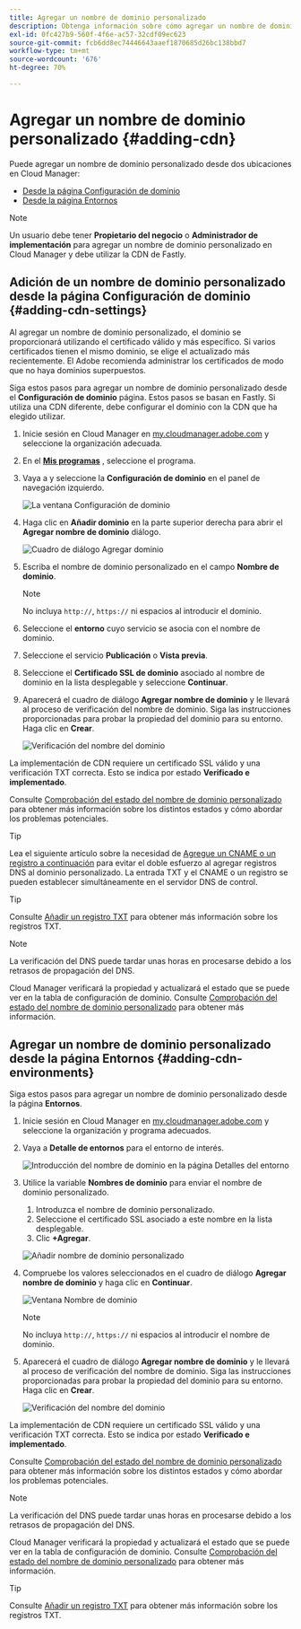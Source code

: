 ```yaml
---
title: Agregar un nombre de dominio personalizado
description: Obtenga información sobre cómo agregar un nombre de dominio personalizado mediante Cloud Manager.
exl-id: 0fc427b9-560f-4f6e-ac57-32cdf09ec623
source-git-commit: fcb6dd8ec74446643aaef1870685d26bc138bbd7
workflow-type: tm+mt
source-wordcount: '676'
ht-degree: 70%

---
```



# Agregar un nombre de dominio personalizado {#adding-cdn}

Puede agregar un nombre de dominio personalizado desde dos ubicaciones en Cloud Manager:

* [Desde la página Configuración de dominio](#adding-cdn-settings)
* [Desde la página Entornos](#adding-cdn-environments)

>[!NOTE]
>
>Un usuario debe tener **Propietario del negocio** o **Administrador de implementación** para agregar un nombre de dominio personalizado en Cloud Manager y debe utilizar la CDN de Fastly.

## Adición de un nombre de dominio personalizado desde la página Configuración de dominio {#adding-cdn-settings}

Al agregar un nombre de dominio personalizado, el dominio se proporcionará utilizando el certificado válido y más específico. Si varios certificados tienen el mismo dominio, se elige el actualizado más recientemente. El Adobe recomienda administrar los certificados de modo que no haya dominios superpuestos.

Siga estos pasos para agregar un nombre de dominio personalizado desde el **Configuración de dominio** página. Estos pasos se basan en Fastly. Si utiliza una CDN diferente, debe configurar el dominio con la CDN que ha elegido utilizar.

1. Inicie sesión en Cloud Manager en [my.cloudmanager.adobe.com](https://my.cloudmanager.adobe.com/) y seleccione la organización adecuada.

1. En el **[Mis programas](/help/implementing/cloud-manager/navigation.md#my-programs)** , seleccione el programa.

1. Vaya a y seleccione la **Configuración de dominio** en el panel de navegación izquierdo.

   ![La ventana Configuración de dominio](/help/implementing/cloud-manager/assets/cdn/cdn-create.png)

1. Haga clic en **Añadir dominio** en la parte superior derecha para abrir el **Agregar nombre de dominio** diálogo.

   ![Cuadro de diálogo Agregar dominio](/help/implementing/cloud-manager/assets/cdn/add-cdn1.png)

1. Escriba el nombre de dominio personalizado en el campo **Nombre de dominio**.

   >[!NOTE]
   >
   >No incluya `http://`, `https://` ni espacios al introducir el dominio.

1. Seleccione el **entorno** cuyo servicio se asocia con el nombre de dominio.

1. Seleccione el servicio **Publicación** o **Vista previa**.

1. Seleccione el **Certificado SSL de dominio** asociado al nombre de dominio en la lista desplegable y seleccione **Continuar**.

1. Aparecerá el cuadro de diálogo **Agregar nombre de dominio** y le llevará al proceso de verificación del nombre de dominio. Siga las instrucciones proporcionadas para probar la propiedad del dominio para su entorno. Haga clic en **Crear**.

   ![Verificación del nombre del dominio](/help/implementing/cloud-manager/assets/cdn/cdn-create6.png)

La implementación de CDN requiere un certificado SSL válido y una verificación TXT correcta. Esto se indica por estado **Verificado e implementado**.

Consulte [Comprobación del estado del nombre de dominio personalizado](/help/implementing/cloud-manager/custom-domain-names/check-domain-name-status.md) para obtener más información sobre los distintos estados y cómo abordar los problemas potenciales.

>[!TIP]
>
>Lea el siguiente artículo sobre la necesidad de [Agregue un CNAME o un registro a continuación](/help/implementing/cloud-manager/custom-domain-names/configure-dns-settings.md) para evitar el doble esfuerzo al agregar registros DNS al dominio personalizado. La entrada TXT y el CNAME o un registro se pueden establecer simultáneamente en el servidor DNS de control.

>[!TIP]
>
>Consulte [Añadir un registro TXT](/help/implementing/cloud-manager/custom-domain-names/add-text-record.md) para obtener más información sobre los registros TXT.

>[!NOTE]
>
>La verificación del DNS puede tardar unas horas en procesarse debido a los retrasos de propagación del DNS.
>
>Cloud Manager verificará la propiedad y actualizará el estado que se puede ver en la tabla de configuración de dominio. Consulte [Comprobación del estado del nombre de dominio personalizado](/help/implementing/cloud-manager/custom-domain-names/check-domain-name-status.md) para obtener más información.

## Agregar un nombre de dominio personalizado desde la página Entornos {#adding-cdn-environments}

Siga estos pasos para agregar un nombre de dominio personalizado desde la página **Entornos**.

1. Inicie sesión en Cloud Manager en [my.cloudmanager.adobe.com](https://my.cloudmanager.adobe.com/) y seleccione la organización y programa adecuados.

1. Vaya a **Detalle de entornos** para el entorno de interés.

   ![Introducción del nombre de dominio en la página Detalles del entorno](/help/implementing/cloud-manager/assets/cdn/cdn-create4.png)

1. Utilice la variable **Nombres de dominio** para enviar el nombre de dominio personalizado.

   1. Introduzca el nombre de dominio personalizado.
   1. Seleccione el certificado SSL asociado a este nombre en la lista desplegable.
   1. Clic **+Agregar**.

   ![Añadir nombre de dominio personalizado](/help/implementing/cloud-manager/assets/cdn/cdn-create3.png)

1. Compruebe los valores seleccionados en el cuadro de diálogo **Agregar nombre de dominio** y haga clic en **Continuar**.

   ![Ventana Nombre de dominio](/help/implementing/cloud-manager/assets/cdn/cdn-create5.png)

   >[!NOTE]
   >
   >No incluya `http://`, `https://` ni espacios al introducir el nombre de dominio.

1. Aparecerá el cuadro de diálogo **Agregar nombre de dominio** y le llevará al proceso de verificación del nombre de dominio. Siga las instrucciones proporcionadas para probar la propiedad del dominio para su entorno. Haga clic en **Crear**.

   ![Verificación del nombre del dominio](/help/implementing/cloud-manager/assets/cdn/cdn-create6.png)

La implementación de CDN requiere un certificado SSL válido y una verificación TXT correcta. Esto se indica por estado **Verificado e implementado**.

Consulte [Comprobación del estado del nombre de dominio personalizado](/help/implementing/cloud-manager/custom-domain-names/check-domain-name-status.md) para obtener más información sobre los distintos estados y cómo abordar los problemas potenciales.

>[!NOTE]
>
>La verificación del DNS puede tardar unas horas en procesarse debido a los retrasos de propagación del DNS.
>
>Cloud Manager verificará la propiedad y actualizará el estado que se puede ver en la tabla de configuración de dominio. Consulte [Comprobación del estado del nombre de dominio personalizado](/help/implementing/cloud-manager/custom-domain-names/check-domain-name-status.md) para obtener más información.

>[!TIP]
>
>Consulte [Añadir un registro TXT](/help/implementing/cloud-manager/custom-domain-names/add-text-record.md) para obtener más información sobre los registros TXT.
